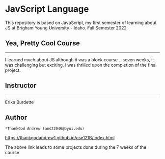 # JavScript Language
This repository is based on JavaScript, my first semester of learning about JS at Brigham Young University - Idaho. Fall Semester 2022

## Yea, Pretty Cool Course
---
I learned much about JS although it was a block course... seven weeks, it was challenging but exciting, i was thrilled upon the completion of the final project.

## Instructor
---
Erika Burdette

## Author
```
*ThankGod Andrew (and22046@byui.edu)
```
https://thankgodandrew1.github.io/cse121B/index.html  

The above link leads to some projects done during the 7 weeks of the course